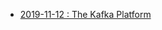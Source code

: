 - [2019-11-12 : The Kafka Platform](https://sderosiaux.github.io/kafka-talks/20191112-the-kafka-platform)
